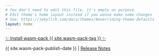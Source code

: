 ```yaml
---
# You don't need to edit this file, it's empty on purpose.
# Edit theme's home layout instead if you wanna make some changes
# See: https://jekyllrb.com/docs/themes/#overriding-theme-defaults
layout: home
---
```


<div id="installer">
  <a class="button button-primary" href="https://rustwasm.github.io/wasm-pack/installer">✨ Install wasm-pack {{ site.wasm-pack-tag }} ✨</a>
  <p>{{ site.wasm-pack-publish-date }} |
    <a href="https://github.com/rustwasm/wasm-pack/releases/tag/{{- site.wasm-pack-tag -}}">
      Release Notes
    </a>
  </p>
</div>
